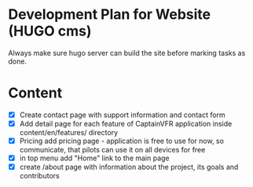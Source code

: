 # Development Plan for Website (HUGO cms)
Always make sure hugo server can build the site before marking tasks as done.

# Content
- [x] Create contact page with support information and contact form
- [x] Add detail page for each feature of CaptainVFR application inside content/en/features/ directory
- [x] Pricing add pricing page - application is free to use for now, so communicate, that pilots can use it on all devices for free
- [x] in top menu add "Home" link to the main page
- [x] create /about page with information about the project, its goals and contributors